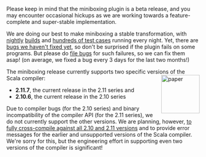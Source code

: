 
<!-- start here -->
<p>
<div class="paper">
  <p>Please keep in mind that the miniboxing plugin is a beta release, and you may encounter occasional hickups as we are working towards a feature-complete and super-stable implementation.</p>
  <p>We are doing our best to make miniboxing a stable transformation, with <a href="https://travis-ci.org/miniboxing/miniboxing-plugin" target="_blank">nightly</a> <a href="https://travis-ci.org/miniboxing/miniboxing-example" target="_blank">builds</a> and <a href="https://github.com/miniboxing/miniboxing-plugin/tree/wip/tests/correctness/resources/miniboxing/tests/compile" target="_blank">hundreds of test cases</a> running every night. Yet, there are <a href="https://github.com/miniboxing/miniboxing-plugin/issues?state=open" target="_blank">bugs we haven&#39;t fixed yet</a>, so don&#39;t be surprised if the plugin fails on some programs. But please do <a href="/issues.html" target="_blank">file bugs</a> for such failures, so we can fix them asap! (on average, we fixed a bug every 3 days for the last two months!)</p>
  <p>The miniboxing release currently supports two specific versions of the Scala compiler:
  <img src="/images/mbox.png" alt="paper" height="100px" align="right"/>
  <ul>
    <li><b>2.11.7</b>, the current release in the 2.11 series and</li>
    <li><b>2.10.6</b>, the current release in the 2.10 series</li>
  </ul></p>
  <p>Due to compiler bugs (for the 2.10 series) and binary incompatibility of the compiler API (for the 2.11 series), we do not currently support the other versions. We are planning, however, <a href="https://github.com/miniboxing/miniboxing-plugin/issues/140" target="_blank">to fully cross-compile against all 2.10 and 2.11 versions</a> and to provide error messages for the earlier and unsupported versions of the Scala compiler. We&#39;re sorry for this, but the engineering effort in supporting even two versions of the compiler is significant!</p>
</div>
</p>

